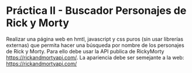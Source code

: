 # Práctica II - Buscador Personajes de Rick y Morty
Realizar una página web en hmtl, javascript y css puros (sin usar librerías externas) que permita hacer una búsqueda por nombre de los personajes de Rick y Morty. Para ello debe usar la API publica de RickyMorty https://rickandmortyapi.com/.
La apariencia debe ser semejante a la web: https://rickandmortyapi.com/